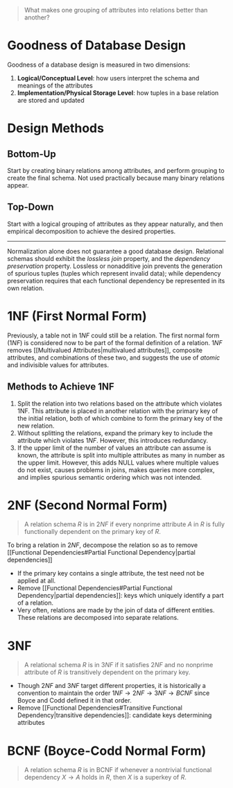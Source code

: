 > What makes one grouping of attributes into relations better than another? 

# Goodness of Database Design
Goodness of a database design is measured in two dimensions: 
1. __Logical/Conceptual Level__: how users interpret the schema and meanings of the attributes
2. __Implementation/Physical Storage Level__: how tuples in a base relation are stored and updated
# Design Methods
## Bottom-Up
Start by creating binary relations among attributes, and perform grouping to create the final schema. Not used practically because many binary relations appear. 
## Top-Down
Start with a logical grouping of attributes as they appear naturally, and then empirical decomposition to achieve the desired properties. 

---
Normalization alone does not guarantee a good database design. Relational schemas should exhibit the _lossless join_ property, and the _dependency preservation_ property. Lossless or nonadditive join prevents the generation of spurious tuples (tuples which represent invalid data); while dependency preservation requires that each functional dependency be represented in its own relation. 
# 1NF (First Normal Form) 
Previously, a table not in $1NF$ could still be a relation. The first normal form ($1NF$) is considered now to be part of the formal definition of a relation. $1NF$ removes [[Multivalued Attributes|multivalued attributes]], composite attributes, and combinations of these two, and suggests the use of _atomic_ and indivisible values for attributes. 
## Methods to Achieve 1NF
1. Split the relation into two relations based on the attribute which violates 1NF. This attribute is placed in another relation with the primary key of the initial relation, both of which combine to form the primary key of the new relation. 
2. Without splitting the relations, expand the primary key to include the attribute which violates $1NF$. However, this introduces redundancy. 
3. If the upper limit of the number of values an attribute can assume is known, the attribute is split into multiple attributes as many in number as the upper limit. However, this adds NULL values where multiple values do not exist, causes problems in joins, makes queries more complex, and implies spurious semantic ordering which was not intended. 
# 2NF (Second Normal Form)
> A relation schema $R$ is in $2NF$ if every nonprime attribute $A$ in $R$ is fully functionally dependent on the primary key of $R$.

To bring a relation in $2NF$, decompose the relation so as to remove [[Functional Dependencies#Partial Functional Dependency|partial dependencies]] 

- If the primary key contains a single attribute, the test need not be applied at all.
- Remove [[Functional Dependencies#Partial Functional Dependency|partial dependencies]]: keys which uniquely identify a part of a relation. 
- Very often, relations are made by the join of data of different entities. These relations are decomposed into separate relations. 
# 3NF 
> A relational schema $R$ is in $3NF$ if it satisfies $2NF$ and no nonprime attribute of $R$ is transitively dependent on the primary key.

- Though $2NF$ and $3NF$ target different properties, it is historically a convention to maintain the order $1NF \rightarrow 2NF \rightarrow 3NF \rightarrow BCNF$ since Boyce and Codd defined it in that order. 
- Remove [[Functional Dependencies#Transitive Functional Dependency|transitive dependencies]]: candidate keys determining attributes 
# BCNF (Boyce-Codd Normal Form)
> A relation schema $R$ is in BCNF if whenever a nontrivial functional dependency $X → A$ holds in $R$, then $X$ is a superkey of $R$.